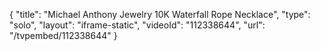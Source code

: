 {
    "title": "Michael Anthony Jewelry 10K Waterfall Rope Necklace",
    "type": "solo",
    "layout": "iframe-static",
    "videoId": "112338644",
    "url": "\/tvpembed\/112338644"
}